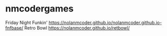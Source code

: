 # nmcodergames
Friday Night Funkin' https://nolanmcoder.github.io/nolanmcoder.github.io-fnfbase/
Retro Bowl https://nolanmcoder.github.io/retbowl/
